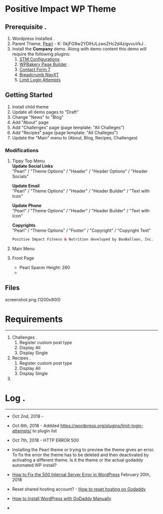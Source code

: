 # Positive Impact WP Theme

## Prerequisite . 
1. Wordpress Installed . 
2. Parent Theme, [Pearl](https://themeforest.net/item/pearl-true-multiniche-wordpress-theme/20432158) - K: 0kjFG9w2YDlHJLzwsZHc2d4zigvvuVkJ . 
3. Install the **Company** demo. Along with demo content this demo will require the following plugins:  
   1. [STM Configurations](https://stylemixthemes.com/) . 
   1. [WPBakery Page Builder](http://wpbakery.com/) . 
   1. [Contact Form 7](https://wordpress.org/plugins/contact-form-7/)
   1. [Breadcrumb NavXT](https://wordpress.org/plugins/breadcrumb-navxt/)
   1. [Limit Login Attempts](https://wordpress.org/plugins/limit-login-attempts/)
   

## Getting Started  
1. Install child theme  
1. Update all demo pages to "Draft"  
1. Change "News" to "Blog"
1. Add "About" page  
1. Add "Challenges" page (page template: "All Challeges")  
1. Add "Recipes" page (page template: "All Challeges") 
1. Update the "Main" menu to (About, Blog, Recipes, Challenges)

### Modifications  
1. Tippy Top Menu  
   **Update Social Links**  
   "Pearl" / "Theme Options" / "Header" / "Header Options" / "Header Socials"    
   
   **Update Email**  
   "Pearl" / "Theme Options" / "Header" / "Header Builder" / "Text with Icon"   
   
   **Update Phone**  
   "Pearl" / "Theme Options" / "Header" / "Header Builder" / "Text with Icon"  
   
   **Copyrights**  
   "Pearl" / "Theme Options" / "Footer" / "Copyright" / "Copyright Text"  
   
   ```html  
   Positive Impact Fitness & Nutrition developed by BoxBalloon, Inc.
   ```
   
1. Main Menu  

1. Front Page 
   * Pearl Spacer Height: 280  
   * 

## Files

screenshot.png (1200x900)

# Requirements  
---

1. Challenges . 
   1. Register custom post type
   1. Display All  
   1. Display Single
2. Recipes . 
   1. Register custom post type
   1. Display All  
   1. Display Single
3. 

# Log .   
---  
* Oct 2nd, 2018 - 

* Oct 6th, 2018 - Addded https://wordpress.org/plugins/limit-login-attempts/ to plugin list 

* Oct 7th, 2018 - HTTP ERROR 500  
* Installing the Pearl theme or trying to preview the theme gives an error. To fix the error the theme has to be deleted and then deactivated by activating a different theme. Is it the theme or the actual godaddy automated WP install?    
* [How to Fix the 500 Internal Server Error in WordPress](https://www.wpbeginner.com/wp-tutorials/how-to-fix-the-internal-server-error-in-wordpress/) February 20th, 2018  
* Reset shared hosting account? - [How to reset hosting on Godaddy](https://youtu.be/iVb2KBkP8kY)  
* [How to Install WordPress with GoDaddy Manually](https://youtu.be/GDoyygPx0Bk)  
* 
